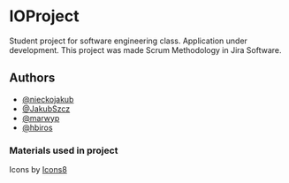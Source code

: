 # IOProject

Student project for software engineering class. Application under development.
This project was made Scrum Methodology in Jira Software.

## Authors

- [@nieckojakub](https://www.github.com/nieckojakub)
- [@JakubSzcz](https://www.github.com/JakubSzcz)
- [@marwyp](https://www.github.com/marwyp)
- [@hbiros](https://www.github.com/hbiros)

### Materials used in project
Icons by [Icons8](https://icons8.com)
